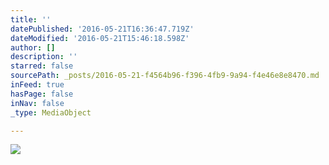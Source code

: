 ```yaml
---
title: ''
datePublished: '2016-05-21T16:36:47.719Z'
dateModified: '2016-05-21T15:46:18.598Z'
author: []
description: ''
starred: false
sourcePath: _posts/2016-05-21-f4564b96-f396-4fb9-9a94-f4e46e8e8470.md
inFeed: true
hasPage: false
inNav: false
_type: MediaObject

---
```

![](https://the-grid-user-content.s3-us-west-2.amazonaws.com/9acd7c34-fde5-440d-91a9-32eab97d63d4.jpg)